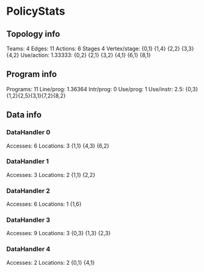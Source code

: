# PolicyStats
## Topology info
Teams:		4
Edges:		11
Actions:	6
Stages		4
Vertex/stage:	{0,1} {1,4} {2,2} {3,3} {4,2} 
Use/action:	1.33333: {0,2} {2,1} {3,2} {4,1} {6,1} {8,1} 

## Program info
Programs:	11
Line/prog:	1.36364
Intr/prog:	0
Use/prog:	1
Use/instr:	2.5: {0,3}{1,2}{2,5}{3,1}{7,2}{8,2}

## Data info

### DataHandler 0
Accesses:	6
Locations:	3
{1,1} {4,3} {6,2} 

### DataHandler 1
Accesses:	3
Locations:	2
{1,1} {2,2} 

### DataHandler 2
Accesses:	6
Locations:	1
{1,6} 

### DataHandler 3
Accesses:	9
Locations:	3
{0,3} {1,3} {2,3} 

### DataHandler 4
Accesses:	2
Locations:	2
{0,1} {4,1} 
